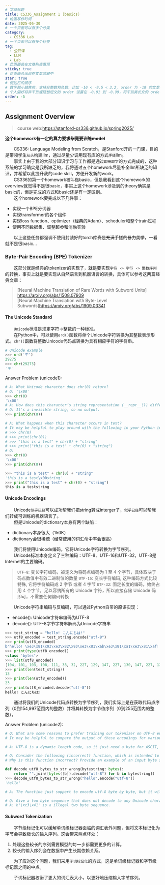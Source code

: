 ```yaml
---
# 文章标题
title: CS336_Assignment 1 (basics)
# 设置写作时间
date: 2025-06-30
# 一个页面可以有多个分类
category:
  - CS336_Lab
# 一个页面可以有多个标签
tag:
  - 公开课
  - LLM
  - Lab
# 此页面会在文章列表置顶
sticky: true
# 此页面会出现在文章收藏中
star: true
# 侧边栏的顺序
# 数字越小越靠前，支持非整数和负数，比如 -10 < -9.5 < 3.2, order 为 -10 的文章会最靠上。
# 个人偏好将非干货或随想短文的 order 设置在 -0.01 到 -0.99，将干货类长文的 order 设置在 -1 到负无穷。每次新增文章都会在上一篇的基础上递减 order 值。
order: -5
---
```


## Assignment Overview

> course web:https://stanford-cs336.github.io/spring2025/

**这个homework有一定的算力要求~~毕竟要训练model~~**

&emsp;&emsp;CS336: Language Modeling from Scratch，是Stanford开的一门课，目的是带领学生`从头`构建llm，通过尽量少调用现有库的方式`手搓`llm。  
&emsp;&emsp;事实上由于我的大部分知识学习与工作都是通过`即用即学`的方式完成的，这种系统的学习确实是我所缺乏的，我将通过五个homework尽量补全llm所缺乏的知识，并希望以此提升我的code skill，方便开发新的work。  
&emsp;&emsp;CS336的第一个homework被叫做basic，但是我看到这个homework的overview就觉得不是很basic，事实上这个homework涉及到的theory确实是basic的，但是完成的方式和basic还是有一定区别。  
&emsp;&emsp;这个homework要完成以下几件事：
* 实现一个BPE分词器
* 实现transformer的各个组件
* 实现loss function、optimizer（经典的Adam）、scheduler和整个train过程
* 使用不同数据集、调整超参和消融实验

&emsp;&emsp;以上这些任务都强调不使用封装好的torch库~~真是充满手搓的暴力美学~~，一看就不是很basic...

### Byte-Pair Encoding (BPE) Tokenizer

&emsp;&emsp;这部分就是经典的tokenizer的实现了，就是要实现`字符 -> 字节 -> 整数序列`的转换，事实上就是要实现从自然语言到机器语言的转换，具体可以参考这两篇经典文章：

> [Neural Machine Translation of Rare Words with Subword Units] https://arxiv.org/abs/1508.07909  
> [Neural Machine Translation with Byte-Level Subwords]https://arxiv.org/abs/1909.03341

#### The Unicode Standard

&emsp;&emsp;`Unicode`标准是规定字符->整数的一种标准。  
&emsp;&emsp;在Python中，可以使用`ord()`函数将单个Unicode字符转换为其整数表示形式。`chr()`函数将整数Unicode代码点转换为具有相应字符的字符串。

```python
# Unicode example
>>> ord('牛')
29275
>>> chr(29275)
'牛'
```

Answer Problem (unicode1):  

```python
# A: What Unicode character does chr(0) return?
# Q: '\x00'
>>> chr(0)
'\x00'
# A: How does this character’s string representation (__repr__()) differ from its printed representa-tion?
# Q: It's a invisible string, so no output.
>>> print(chr(0))

# A: What happens when this character occurs in text? 
# It may be helpful to play around with the following in your Python interpreter and see if it matches your expectations:
# >>> chr(0)
# >>> print(chr(0))
# >>> "this is a test" + chr(0) + "string"
# >>> print("this is a test" + chr(0) + "string")
# Q:
>>> chr(0)
'\x00'
>>> print(chr(0))

>>> "this is a test" + chr(0) + "string"
'this is a test\x00string'
>>> print("this is a test" + chr(0) + "string")
this is a teststring
```

#### Unicode Encodings

&emsp;&emsp;Unicode`似乎已经`可以成功帮我们把string转成interger了，`似乎已经`可以帮我们转成可训练的机器语言了。  
&emsp;&emsp;但是Unicode的dictionary本身有两个缺陷：  
* dictionary本身很大（150K）
* dictionary会很稀疏（经常使用的词汇命中率会很高）

&emsp;&emsp;我们将使用Unicode编码，它将Unicode字符转换为字节序列。  
&emsp;&emsp;Unicode标准本身定义了三种编码：UTF-8、UTF-16和UTF-32，UTF-8是Internet的主要编码。

> `UTF-8`: 变长字符编码，被定义为将码点编码为 1 至 4 个字节，具体取决于码点数值中有效二进制位的数量
> `UTF-16`: 变长字符编码, 这种编码方式比较特殊, 它将字符编码成 2 字节 或者 4 字节
> `UTF-32`: 固定长度的编码，始终占用 4 个字节，足以容纳所有的 Unicode 字符，所以直接存储 Unicode 码即可，不需要任何编码转换

&emsp;&emsp;Unicode字符串编码与反编码，可以通过Python自带的原语实现：
* encode(): Unicode字符串编码为UTF-8
* decode(): UTF-8字节字符串解码为Unicode字符串

```python
>>> test_string = "hello! こんにちは!"
>>> utf8_encoded = test_string.encode("utf-8")
>>> print(utf8_encoded)
b'hello! \xe3\x81\x93\xe3\x82\x93\xe3\x81\xab\xe3\x81\xa1\xe3\x81\xaf!'
>>> print(type(utf8_encoded))
<class 'bytes'>
>>> list(utf8_encoded)
[104, 101, 108, 108, 111, 33, 32, 227, 129, 147, 227, 130, 147, 227, 129, 171, 227, 129, 161, 227, 129, 175, 33]
>>> print(len(test_string))
13
>>> print(len(utf8_encoded))
23
>>> print(utf8_encoded.decode("utf-8"))
hello! こんにちは!
```

&emsp;&emsp;通过将我们的Unicode代码点转换为字节序列，我们实际上是在获取代码点序列（0到154,997范围内的整数）并将其转换为字节值序列（0到255范围内的整数）。

Answer Problem (unicode2):

```python
# Q: What are some reasons to prefer training our tokenizer on UTF-8 encoded bytes, rather than UTF-16 or UTF-32? 
# It may be helpful to compare the output of these encodings for various input strings.

# A: UTF-8 is a dynamic length code, so it just need a byte for ASCII, making it efficient for English.

# Q: Consider the following (incorrect) function, which is intended to decode a UTF-8 byte string into a Unicode string. 
# Why is this function incorrect? Provide an example of an input byte string that yields incorrect results.

def decode_utf8_bytes_to_str_wrong(bytestring: bytes):
    return "".join([bytes([b]).decode("utf-8") for b in bytestring])
>>> decode_utf8_bytes_to_str_wrong("hello".encode("utf-8"))
'hello'

# A: The functino just support to encode utf-8 byte by byte, but it will go wrong when we decode muti-byte string such as "你好". 

# Q: Give a two byte sequence that does not decode to any Unicode character(s).
# A: b'\xc3\x41' is a illegal two byte sequence.
```

#### Subword Tokenization

&emsp;&emsp;字节级标记化可以缓解单词级标记器面临的词汇表外问题，但将文本标记化为字节会导致极长的输入序列。这会带来两点坏处：
1. 处理这些较长的序列需要模型的每一步都需要更多的计算。
2. 较长的输入序列会在数据中产生长期依赖关系。

&emsp;&emsp;为了应对这个问题，我们采用`子词标记化`的方式，这是单词级标记器和字节级标记器之间的中点。

&emsp;&emsp;子词标记器权衡了更大的词汇表大小，以更好地压缩输入字节序列。